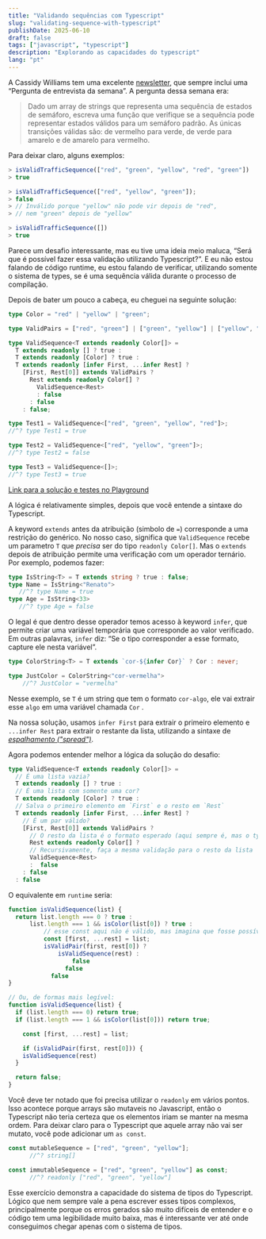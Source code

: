```yaml
---
title: "Validando sequências com Typescript"
slug: "validating-sequence-with-typescript"
publishDate: 2025-06-10
draft: false
tags: ["javascript", "typescript"]
description: "Explorando as capacidades do typescript"
lang: "pt"
---
```


A Cassidy Williams tem uma excelente [newsletter](https://cassidoo.co/newsletter), que sempre inclui uma “Pergunta de entrevista da semana”. A pergunta dessa semana era:

> Dado um array de strings que representa uma sequência de estados de semáforo, escreva uma função que verifique se a sequência pode representar estados válidos para um semáforo padrão. As únicas transições válidas são: de vermelho para verde, de verde para amarelo e de amarelo para vermelho.

Para deixar claro, alguns exemplos:

```ts
> isValidTrafficSequence(["red", "green", "yellow", "red", "green"])
> true

> isValidTrafficSequence(["red", "yellow", "green"]);
> false
> // Inválido porque "yellow" não pode vir depois de "red",
> // nem "green" depois de "yellow"

> isValidTrafficSequence([])
> true
```

Parece um desafio interessante, mas eu tive uma ideia meio maluca, “Será que é possível fazer essa validação utilizando Typescript?”. E eu não estou falando de código runtime, eu estou falando de verificar, utilizando somente o sistema de types, se é uma sequência válida durante o processo de compilação.

Depois de bater um pouco a cabeça, eu cheguei na seguinte solução:

```ts
type Color = "red" | "yellow" | "green";

type ValidPairs = ["red", "green"] | ["green", "yellow"] | ["yellow", "red"];

type ValidSequence<T extends readonly Color[]> =
  T extends readonly [] ? true :
  T extends readonly [Color] ? true :
  T extends readonly [infer First, ...infer Rest] ?
    [First, Rest[0]] extends ValidPairs ?
      Rest extends readonly Color[] ?
        ValidSequence<Rest>
        : false
      : false
    : false;

type Test1 = ValidSequence<["red", "green", "yellow", "red"]>;
//^? type Test1 = true

type Test2 = ValidSequence<["red", "yellow", "green"]>;
//^? type Test2 = false

type Test3 = ValidSequence<[]>;
//^? type Test3 = true
```

[Link para a solução e testes no Playground](https://www.typescriptlang.org/play/?#code/C4TwDgpgBAwg9gGzgJygXigImRAJpqAHyxAgSQHcDjMBzHCAO0wG4AoN0SKANQEMEAS1wAFPoOQBndFADa2PJgA0WehCaYAukTl0GzFZlLk4VbcXnHKyrDnyb2ncNH5DcAZQgBHAK5MAxhAAPAAqUBAAHsBMuNI4fLhwjAggsIgospoAfDJhkdGMsVDxicmpmVAA-FDAyH5QAFxsUC1QeVExcRAJSSly8EjI2tXNrbX1DW3hHYVdPWVygowAZhCoAGISksAqAHT7S6uoAEoQ28OjrbKbUjtQp9uyAAya2vmdvALCYltVl60PYDTApFEq9VIDDIXVow1zCTy+ALBQE5SbLASSaBojFYqDohCYjhObgAUQikH8wFCwI+4wgOQwIQ4XGgITOwAAjDIyRSqXCPN4-IxAkF5HYtFkssTWeyAEzc8kQSlBfkIoUi+RqDSGKymCVSlltdkAZgVvJVXwFiOFwTFih1ZGs2RyAHoXVAAJKMABuAEO3HAVHwALZ8HBIKC4CBgOCCaRRqDetbBsgACzg0qN2wALGalXzLWqkaKFPhDFqDLZFM6oG7PT7-cJA4nk2m4JHo7H49Ak8go5m2dsAKx55WqwXFu1l1T6GxGR1650D9kANlHBbcRZtJd1VEM4vLs-31cltfdXr9AZUvZTCHTHZjcY7Lb7EGX2wA7OuLZuJ9vNUeM7qJWejAfqZ71peTbXmsCZRo+3Yvv2hqDsAAAc37jtaGqlnOFZzruc4HkBGhLih7IAJyYYWf4akuQA)

A lógica é relativamente simples, depois que você entende a sintaxe do Typescript.

A keyword `extends` antes da atribuição (simbolo de `=`) corresponde a uma restrição do genérico. No nosso caso, significa que `ValidSequence` recebe um parametro `T` que *precisa* ser do tipo `readonly Color[]`. Mas o `extends` depois de atribuição permite uma verificação com um operador ternário. Por exemplo, podemos fazer:

```ts
type IsString<T> = T extends string ? true : false;
type Name = IsString<"Renato">
   //^? type Name = true
type Age = IsString<33>
   //^? type Age = false
```

O legal é que dentro desse operador temos acesso à keyword `infer`, que permite criar uma variável temporária que corresponde ao valor verificado. Em outras palavras, `infer` diz: “Se o tipo corresponder a esse formato, capture ele nesta variável”.

```ts
type ColorString<T> = T extends `cor-${infer Cor}` ? Cor : never;

type JustColor = ColorString<"cor-vermelha">
    //^? JustColor = "vermelha"
```

Nesse exemplo, se `T` é um string que tem o formato `cor-algo`, ele vai extrair esse `algo` em uma variável chamada `Cor` .

Na nossa solução, usamos `infer First` para extrair o primeiro elemento e `...infer Rest` para extrair o restante da lista, utilizando a sintaxe de [*espalhamento ("spread")*](https://developer.mozilla.org/en-US/docs/Web/JavaScript/Reference/Operators/Spread_syntax).

Agora podemos entender melhor a lógica da solução do desafio:

```ts
type ValidSequence<T extends readonly Color[]> = 
  // É uma lista vazia?
  T extends readonly [] ? true : 
  // É uma lista com somente uma cor?
  T extends readonly [Color] ? true : 
  // Salva o primeiro elemento em `First` e o resto em `Rest`
  T extends readonly [infer First, ...infer Rest] ? 
    // É um par válido?
    [First, Rest[0]] extends ValidPairs ?
      // O resto da lista é o formato esperado (aqui sempre é, mas o typescript não sabe)
      Rest extends readonly Color[] ? 
      // Recursivamente, faça a mesma validação para o resto da lista 
      ValidSequence<Rest> 
      :  false 
    : false
  : false
```

O equivalente em `runtime` seria:

```ts
function isValidSequence(list) {
  return list.length === 0 ? true : 
	  list.length === 1 && isColor(list[0]) ? true :
		  // esse const aqui não é válido, mas imagina que fosse possível
		  const [first, ...rest] = list;
		  isValidPair(first, rest[0]) ? 
			  isValidSequence(rest) :
				  false
				false
			false
}

// Ou, de formas mais legível:
function isValidSequence(list) {
  if (list.length === 0) return true;
  if (list.length === 1 && isColor(list[0])) return true;

	const [first, ...rest] = list;

	if (isValidPair(first, rest[0])) {
    isValidSequence(rest)
  }

  return false;
}
```

Você deve ter notado que foi precisa utilizar o `readonly` em vários pontos. Isso acontece porque arrays são mutaveis no Javascript, então o Typescript não teria certeza que os elementos iriam se manter na mesma ordem. Para deixar claro para o Typescript que aquele array não vai ser mutato, você pode adicionar um `as const`.

```ts
const mutableSequence = ["red", "green", "yellow"];
      //^? string[]

const immutableSequence = ["red", "green", "yellow"] as const;
      //^? readonly ["red", "green", "yellow"]
```

Esse exercício demonstra a capacidade do sistema de tipos do Typescript. Lógico que nem sempre vale a pena escrever esses tipos complexos, principalmente porque os erros gerados são muito difíceis de entender e o código tem uma legibilidade muito baixa, mas é interessante ver até onde conseguimos chegar apenas com o sistema de tipos.